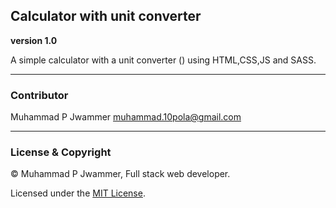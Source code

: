 ## Calculator with unit converter ##
**version 1.0**

A simple calculator with a unit converter ()
using HTML,CSS,JS and SASS.

---

### Contributor ###
Muhammad P Jwammer <muhammad.10pola@gmail.com>

---

### License & Copyright ###

© Muhammad P Jwammer, Full stack web developer.

Licensed under the [MIT License](LICENSE).









